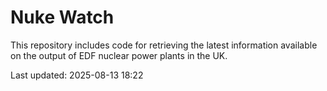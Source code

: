 # Nuke Watch

This repository includes code for retrieving the latest information available on the output of EDF nuclear power plants in the UK.

Last updated: 2025-08-13 18:22